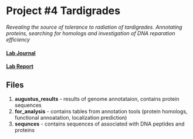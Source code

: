  # Project #4 Tardigrades

_Revealing the source of tolerance to radiation of tardigrades.
Annotating proteins, searching for homologs and investigation of DNA reparation efficiency_

#### [Lab Journal](https://astonishing-comb-764.notion.site/Lab-Journal-784c0d77426943acb7ed98b5715bf128)
#### [Lab Report](https://www.overleaf.com/read/wzzxyfsdzrbt)

## Files
1) **augustus_results** - results of genome annotataion, contains protein sequences   
2) **for_analysis** - contains tables from annotation tools (protein homologs, functional annoatation, localization prediction)  
3) **sequnces** - contains sequences of associated with DNA peptides and proteins

